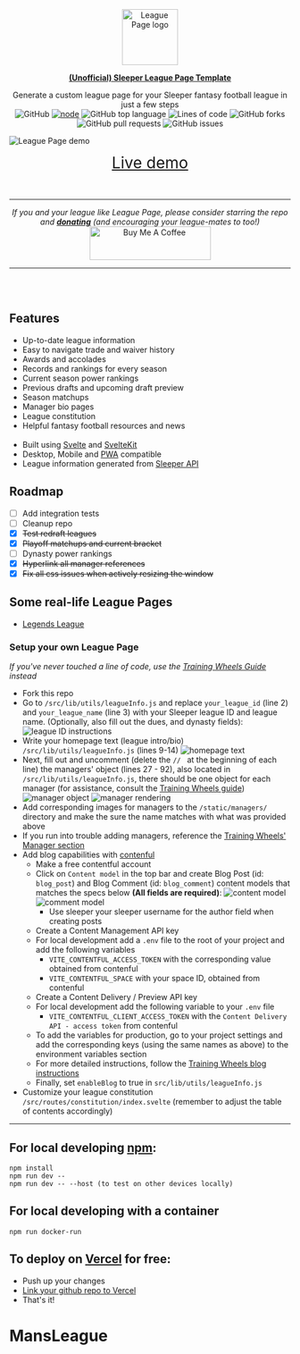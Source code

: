 <div align="center">
  <img alt="League Page logo" src="https://storage.googleapis.com/nfl-player-data/League%20Page.png" width="100px" />

  **[(Unofficial) Sleeper League Page Template](https://github.com/nmelhado/league-page/)**


Generate a custom league page for your Sleeper fantasy football league in just a few steps
  <br />
  ![GitHub](https://img.shields.io/github/license/nmelhado/league-page) [![node](https://img.shields.io/badge/node-%3E%3D14-brightgreen)](https://github.com/nmelhado/league-page) ![GitHub top language](https://img.shields.io/github/languages/top/nmelhado/league-page?color=ff3e00) ![Lines of code](https://img.shields.io/tokei/lines/github/nmelhado/league-page?label=lines%20of%20code) ![GitHub forks](https://img.shields.io/github/forks/nmelhado/league-page) ![GitHub pull requests](https://img.shields.io/github/issues-pr/nmelhado/league-page) ![GitHub issues](https://img.shields.io/github/issues-raw/nmelhado/league-page)
</div>


![League Page demo](https://storage.googleapis.com/nfl-player-data/league-page-demo.png)

<div align="center">
<a href="https://www.legendsleagueff.com/" style="font-size:2em; text-decoration: underline;" >Live demo</a>
</div>

<br>
<br>

-----------
<div align="center">

<i>If you and your league like League Page, please consider starring the repo and <b><a href="https://www.buymeacoffee.com/nmelhado" target="_blank">donating</a></b> (and encouraging your league-mates to too!)</i>
<br>
    <a href="https://www.buymeacoffee.com/nmelhado" target="_blank"><img src="https://cdn.buymeacoffee.com/buttons/v2/default-green.png" alt="Buy Me A Coffee" style="height: 60px !important; width: 217px !important;" width="217px" height="60px" ></a>
</div>

-----------

<br>
<br>

## Features
- Up-to-date league information
- Easy to navigate trade and waiver history
- Awards and accolades
- Records and rankings for every season
- Current season power rankings
- Previous drafts and upcoming draft preview
- Season matchups
- Manager bio pages
- League constitution
- Helpful fantasy football resources and news<br><br>
- Built using [Svelte](https://svelte.dev/docs) and [SvelteKit](https://kit.svelte.dev/docs)
- Desktop, Mobile and [PWA](https://mobilesyrup.com/2020/05/24/how-install-progressive-web-app-pwa-android-ios-pc-mac/) compatible 
- League information generated from [Sleeper API](https://docs.sleeper.app/)


## Roadmap
  - [ ] Add integration tests
  - [ ] Cleanup repo
  - [x] ~~Test redraft leagues~~
  - [x] ~~Playoff matchups and current bracket~~
  - [ ] Dynasty power rankings
  - [x] ~~Hyperlink all manager references~~
  - [x] ~~Fix all css issues when actively resizing the window~~

## Some real-life League Pages
- [Legends League](https://www.legendsleagueff.com/)

### Setup your own League Page
*If you've never touched a line of code, use the [Training Wheels Guide](./TRAINING_WHEELS.md) instead*
- Fork this repo
- Go to `/src/lib/utils/leagueInfo.js` and replace `your_league_id` (line 2) and `your_league_name` (line 3) with your Sleeper league ID and league name. (Optionally, also fill out the dues, and dynasty fields):
![league ID instructions](https://storage.googleapis.com/nfl-player-data/league_id_instructions.png)
- Write your homepage text (league intro/bio) `/src/lib/utils/leagueInfo.js` (lines 9-14)
![homepage text](https://storage.googleapis.com/nfl-player-data/homepage_text.png)
- Next, fill out and uncomment (delete the `// ` at the beginning of each line) the managers' object (lines 27 - 92), also located in `/src/lib/utils/leagueInfo.js`, there should be one object for each manager (for assistance, consult the [Training Wheels guide](https://github.com/nmelhado/league-page/blob/master/TRAINING_WHEELS.md#ii-adding-managers-and-changing-the-homepage-text))
![manager object](https://storage.googleapis.com/nfl-player-data/managersObj.png)
![manager rendering](https://storage.googleapis.com/nfl-player-data/managerRendering.png)
- Add corresponding images for managers to the `/static/managers/` directory and make the sure the name matches with what was provided above
- If you run into trouble adding managers, reference the [Training Wheels' Manager section](https://github.com/nmelhado/league-page/blob/master/TRAINING_WHEELS.md#ii-adding-managers-and-changing-the-homepage-text)
- Add blog capabilities with [contenful](https://contentful.com/)
    - Make a free contentful account
    - Click on `Content model` in the top bar and create Blog Post (id: `blog_post`) and Blog Comment (id: `blog_comment`) content models that matches the specs below **(All fields are required)**:
    ![content model](https://storage.googleapis.com/nfl-player-data/contentModel.jpg)
    ![comment model](https://storage.googleapis.com/nfl-player-data/commentModel.jpg)
        - Use sleeper your sleeper username for the author field when creating posts
    - Create a Content Management API key
    - For local development add a `.env` file to the root of your project and add the following variables
        - `VITE_CONTENTFUL_ACCESS_TOKEN` with the corresponding value obtained from contenful
        - `VITE_CONTENTFUL_SPACE` with your space ID, obtained from contenful
    - Create a Content Delivery / Preview API key
    - For local development add the following variable to your `.env` file
        - `VITE_CONTENTFUL_CLIENT_ACCESS_TOKEN` with the `Content Delivery API - access token` from contenful
    - To add the variables for production, go to your project settings and add the corresponding keys (using the same names as above) to the environment variables section
    - For more detailed instructions, follow the [Training Wheels blog instructions](https://github.com/nmelhado/league-page/blob/master/TRAINING_WHEELS.md#iii-add-a-blog)
    - Finally, set `enableBlog` to true in `src/lib/utils/leagueInfo.js`
- Customize your league constitution `/src/routes/constitution/index.svelte` (remember to adjust the table of contents accordingly)
-----------
## For local developing [npm](https://docs.npmjs.com/getting-started/what-is-npm):

    npm install
    npm run dev --
    npm run dev -- --host (to test on other devices locally)

## For local developing with a container

    npm run docker-run

## To deploy on [Vercel](https://vercel.com/) for free:
- Push up your changes
- [Link your github repo to Vercel](https://vercel.com/guides/deploying-svelte-with-vercel#step-2:-deploying-your-svelte-app-with-vercel)
- That's it!

<!-- ## Development
see [CONTRIBUTING.md](.github/CONTRIBUTING.md) -->
# MansLeague
